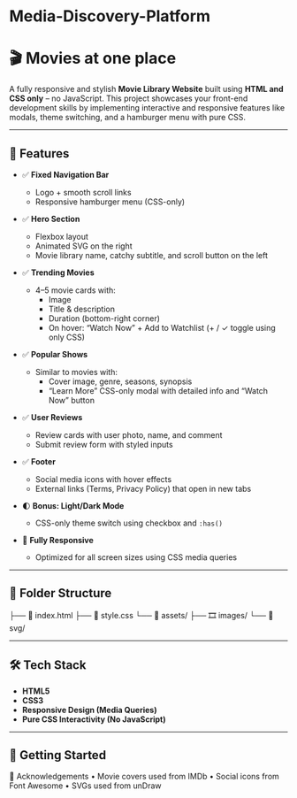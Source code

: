 # Media-Discovery-Platform
# 🎬 Movies at one place

A fully responsive and stylish **Movie Library Website** built using **HTML and CSS only** – no JavaScript. This project showcases your front-end development skills by implementing interactive and responsive features like modals, theme switching, and a hamburger menu with pure CSS.

---

## 🌟 Features

- ✅ **Fixed Navigation Bar**
  - Logo + smooth scroll links
  - Responsive hamburger menu (CSS-only)

- ✅ **Hero Section**
  - Flexbox layout
  - Animated SVG on the right
  - Movie library name, catchy subtitle, and scroll button on the left

- ✅ **Trending Movies**
  - 4–5 movie cards with:
    - Image
    - Title & description
    - Duration (bottom-right corner)
    - On hover: “Watch Now” + Add to Watchlist (+ / ✓ toggle using only CSS)

- ✅ **Popular Shows**
  - Similar to movies with:
    - Cover image, genre, seasons, synopsis
    - “Learn More” CSS-only modal with detailed info and “Watch Now” button

- ✅ **User Reviews**
  - Review cards with user photo, name, and comment
  - Submit review form with styled inputs

- ✅ **Footer**
  - Social media icons with hover effects
  - External links (Terms, Privacy Policy) that open in new tabs

- 🌓 **Bonus: Light/Dark Mode**
  - CSS-only theme switch using checkbox and `:has()`

- 📱 **Fully Responsive**
  - Optimized for all screen sizes using CSS media queries

---

## 📂 Folder Structure
├── 📄 index.html
├── 📄 style.css
└── 📁 assets/
├── 🎞️ images/
└── 💠 svg/

 ---

## 🛠️ Tech Stack

- **HTML5**
- **CSS3**
- **Responsive Design (Media Queries)**
- **Pure CSS Interactivity (No JavaScript)**

---

## 🚀 Getting Started

🙌 Acknowledgements
	•	Movie covers used from IMDb
	•	Social icons from Font Awesome
	•	SVGs used from unDraw